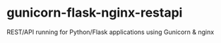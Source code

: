 # gunicorn-flask-nginx-restapi
REST/API running for Python/Flask applications using Gunicorn &amp; nginx
